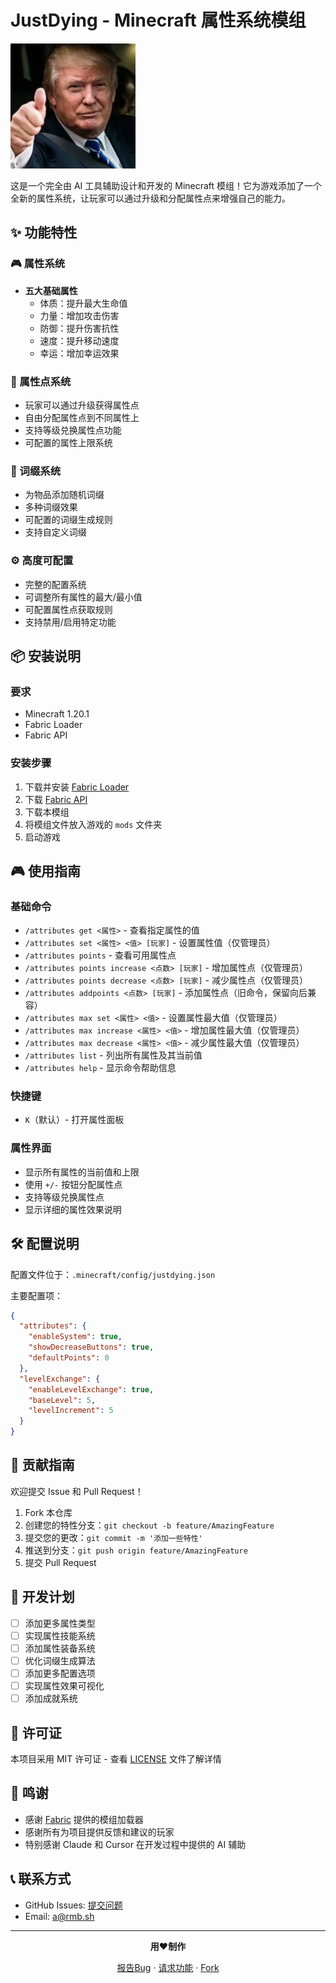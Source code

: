 # JustDying - Minecraft 属性系统模组

![模组图标](src/main/resources/assets/justdying/icon.png)

这是一个完全由 AI 工具辅助设计和开发的 Minecraft 模组！它为游戏添加了一个全新的属性系统，让玩家可以通过升级和分配属性点来增强自己的能力。

## ✨ 功能特性

### 🎮 属性系统
- **五大基础属性**
  - 体质：提升最大生命值
  - 力量：增加攻击伤害
  - 防御：提升伤害抗性
  - 速度：提升移动速度
  - 幸运：增加幸运效果

### 🎯 属性点系统
- 玩家可以通过升级获得属性点
- 自由分配属性点到不同属性上
- 支持等级兑换属性点功能
- 可配置的属性上限系统

### 💫 词缀系统
- 为物品添加随机词缀
- 多种词缀效果
- 可配置的词缀生成规则
- 支持自定义词缀

### ⚙️ 高度可配置
- 完整的配置系统
- 可调整所有属性的最大/最小值
- 可配置属性点获取规则
- 支持禁用/启用特定功能

## 📦 安装说明

### 要求
- Minecraft 1.20.1
- Fabric Loader
- Fabric API

### 安装步骤
1. 下载并安装 [Fabric Loader](https://fabricmc.net/use/)
2. 下载 [Fabric API](https://www.curseforge.com/minecraft/mc-mods/fabric-api)
3. 下载本模组
4. 将模组文件放入游戏的 `mods` 文件夹
5. 启动游戏

## 🎮 使用指南

### 基础命令
- `/attributes get <属性>` - 查看指定属性的值
- `/attributes set <属性> <值> [玩家]` - 设置属性值（仅管理员）
- `/attributes points` - 查看可用属性点
- `/attributes points increase <点数> [玩家]` - 增加属性点（仅管理员）
- `/attributes points decrease <点数> [玩家]` - 减少属性点（仅管理员）
- `/attributes addpoints <点数> [玩家]` - 添加属性点（旧命令，保留向后兼容）
- `/attributes max set <属性> <值>` - 设置属性最大值（仅管理员）
- `/attributes max increase <属性> <值>` - 增加属性最大值（仅管理员）
- `/attributes max decrease <属性> <值>` - 减少属性最大值（仅管理员）
- `/attributes list` - 列出所有属性及其当前值
- `/attributes help` - 显示命令帮助信息

### 快捷键
- `K`（默认）- 打开属性面板

### 属性界面
- 显示所有属性的当前值和上限
- 使用 `+/-` 按钮分配属性点
- 支持等级兑换属性点
- 显示详细的属性效果说明

## 🛠️ 配置说明

配置文件位于：`.minecraft/config/justdying.json`

主要配置项：
```json
{
  "attributes": {
    "enableSystem": true,
    "showDecreaseButtons": true,
    "defaultPoints": 0
  },
  "levelExchange": {
    "enableLevelExchange": true,
    "baseLevel": 5,
    "levelIncrement": 5
  }
}
```

## 🤝 贡献指南

欢迎提交 Issue 和 Pull Request！

1. Fork 本仓库
2. 创建您的特性分支：`git checkout -b feature/AmazingFeature`
3. 提交您的更改：`git commit -m '添加一些特性'`
4. 推送到分支：`git push origin feature/AmazingFeature`
5. 提交 Pull Request

## 📝 开发计划

- [ ] 添加更多属性类型
- [ ] 实现属性技能系统
- [ ] 添加属性装备系统
- [ ] 优化词缀生成算法
- [ ] 添加更多配置选项
- [ ] 实现属性效果可视化
- [ ] 添加成就系统

## 📜 许可证

本项目采用 MIT 许可证 - 查看 [LICENSE](LICENSE) 文件了解详情

## 🙏 鸣谢

- 感谢 [Fabric](https://fabricmc.net/) 提供的模组加载器
- 感谢所有为项目提供反馈和建议的玩家
- 特别感谢 Claude 和 Cursor 在开发过程中提供的 AI 辅助

## 📞 联系方式

- GitHub Issues: [提交问题](https://github.com/olatiao/JustDying/issues)
- Email: a@rmb.sh

---

<div align="center">

**用❤️制作**

[报告Bug](https://github.com/olatiao/JustDying/issues) · [请求功能](https://github.com/olatiao/JustDying/issues) · [Fork](https://github.com/olatiao/JustDying/fork)

</div> 